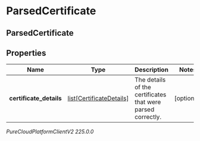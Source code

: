 # ParsedCertificate

## ParsedCertificate

## Properties

|Name | Type | Description | Notes|
|------------ | ------------- | ------------- | -------------|
| **certificate_details** | [list[CertificateDetails]](CertificateDetails) | The details of the certificates that were parsed correctly. | [optional] |



_PureCloudPlatformClientV2 225.0.0_
